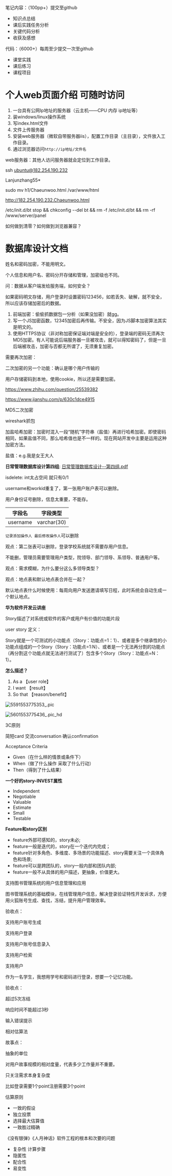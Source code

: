笔记内容：（100pp+）提交至github

- 知识点总结
- 课后实践任务分析
- 关键代码分析
- 收获及感想



代码：（6000+）每周至少提交一次至github

- 课堂实践
- 课后练习
- 课程项目



# 个人web页面介绍 可随时访问

1. 一台具有公网Ip地址的服务器（云主机——CPU 内存 ip地址等）
2. 装windows/linux操作系统
3. 写index.html文件
4. 文件上传服务器
5. 安装web服务器（微软自带服务器iis），配置工作目录（主目录），文件放入工作目录。
6. 通过浏览器访问`http://ip地址/文件名`

web服务器：其他人访问服务器就会定位到工作目录。

ssh ubuntu@182.254.190.232

Lanjunzhang55*

sudo mv h1/Chaeunwoo.html  /var/www/html

http://182.254.190.232.Chaeunwoo.html

/etc/init.d/bt stop && chkconfig --del bt && rm -f /etc/init.d/bt && rm -rf /www/server/panel



如何做到清零？如何做到浏览器兼容？



# 数据库设计文档

姓名和密码加密，不能用明文。

个人信息和用户名、密码分开存储和管理，加密级也不同。



问：数据从客户端发给服务端，如何安全？

如果密码明文存储，用户登录时设置密码123456，如若丢失、破解，就不安全，所以应该存储加密后的数据。

1. 前端加密：偷偷抓数据包一分析（如果没加密）就gg。
2. 写一个JS加密函数，12345加密后再传输。不安全，因为JS脚本加密算法其实是明文的。
3. 使用HTTPS协议（非对称加密保证端对端是安全的），登录端的密码无须再次MD5加密。有人可能说后端服务器一旦被攻击，就可以得知密码了，但是一旦后端被攻击，加密与否都无所谓了，无须重复加密。

需要再次加密：

二次加密的另一个功能：确认是哪个用户传输的

用户存储密码到本地，使用cookie，所以还是需要加密。

<https://www.zhihu.com/question/25539382>

<https://www.jianshu.com/p/630c1dce4915>

MD5二次加密

wireshark抓包

加盐哈希加密：加密时混入一段“随机”字符串（盐值）再进行哈希加密。即使密码相同，如果盐值不同，那么哈希值也是不一样的。现在网站开发中主要是运用这种加密方法。

盐值：e.g.我是女王大人



**日常管理数据库设计第四组**:    [日常管理数据库设计--第四组.pdf](../image/日常管理数据库设计--第四组.pdf) 

isdelete: int太占空间 就只有0/1

username和workid重复了，第一张用户账户表可以删除。

用户身份证号删除，信息太重要，不能存。

| 字段名   | 字段类型    |
| -------- | ----------- |
| username | varchar(30) |

`记录添加操作人 最后修改操作人`可以删除



观点：第二张表可以删除，登录学校系统就不需要存用户信息。

不能删，管理员需要管理用户类型，院领导、部门领导、系领导、普通用户等。

观点：需求模糊，为什么要分这么多领导类型？

观点：地点表和默认地点表合并在一起？

默认地点表什么时候使用：每周向用户发送邀请填写日程，此时系统会自动生成一个默认地点。



**华为软件开发云讲座**

Story描述了对系统或软件的客户或用户有价值的功能片段

user story 定义：

Story就是一个可测试的小功能点（Story：功能点=1：1）、或者是多个继承性的小功能点组成的一个Story（Story：功能点=1:N）、或者是一个无法再分割的功能点（再分割这个功能点就无法进行测试了）包含多个Story（Story：功能点=N：1）。



**怎么描述？**

1. As a 【user role】 
2. I want 【result】
3. So that 【reason/benefit】

![5591553775353_.pic](./image/5591553775353_.png)

![5601553775436_.pic_hd](./image/5601553775436_.pic_hd.png)

3C原则

简短card 交流conversation 确认confirmation

Acceptance Criteria

- Given（在什么样的情景或条件下）
- When（做了什么操作 采取了什么行动）
- Then（得到了什么结果）



**一个好的story-INVEST属性**

- Independent
- Negotiable
- Valuable
- Estimate
- Small
- Testable



**Feature和story区别**

- feature外部可感知的，story未必;
- feature一般是迭代的，story在一个迭代内完成；
- feature针对多角色、多维度、多场景的功能描述、story需要关注一个具体角色和场景;
- feature可以是跨团队的，story一般内部和团队内部;
- feature一般不从具体的用户描述，更抽象，价值更大。



支持图书管理系统的用户信息管理和应用

图书管理系统的基础模块，在线管理用户信息，解决登录验证特性开发诉求，方便用火狐账号生成、查找，冻结，提升用户管理效率。



验收点：

支持用户账号生成

支持用户登录

支持用户账号信息录入

支持用户检索

支持用户



作为一名学生，我想用学号和密码进行登录，想要一个记忆功能。



验收点：

超过5次冻结

响应时间不能超过3秒

输入错误提示



相对估算法

故事点：

抽象的单位

对用户故事规模的相对度量，代表多少工作量并不重要。

只关注需求本身复杂度

比如登录需要1个point注册需要3个point



估算原则

- 一致的假设
- 独立投票
- 选择最大估算值
- 一致胜过精确



《没有银弹》《人月神话》软件工程的根本和次要的问题

- 复杂性 计算步骤
- 隐匿性
- 配合性
- 易变性
